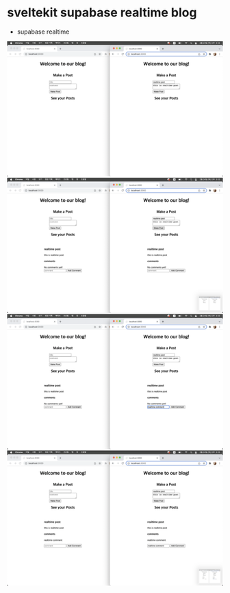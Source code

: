 # sveltekit supabase realtime blog

- supabase realtime

![post](/static/post.png)
![post2](/static/post2.png)
![comment](/static/comment.png)
![comment2](/static/comment2.png)
